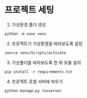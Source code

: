# 프로젝트 세팅

1. 가상환경 폴더 생성
```
python -m venv venv
```

2. 프로젝트가 가상환경을 바라보도록 설정
```
source venv/Scripts/activate
```

3. 가상폴더를 바라보도록 한 뒤 모듈 설치
```
pip install -r requirements.txt
```


4. 프로젝트 로컬 서버에 띄우기
```
python manage.py runserver
```
